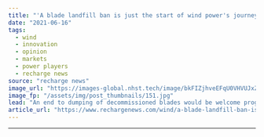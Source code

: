 ```yaml
---
title: "'A blade landfill ban is just the start of wind power's journey to circularity'"
date: "2021-06-16"
tags: 
  - wind
  - innovation
  - opinion
  - markets
  - power players
  - recharge news
source: "recharge news"
image_url: "https://images-global.nhst.tech/image/bkFIZjhveEFqU0VHVUJxZjdpeWZYa2NwdVYwcndTVTJJaStJZnZuNTBIQT0=/nhst/binary/fdb81c8d03165e970e7321e09b7f1b87"
image_fp: "/assets/img/post_thumbnails/151.jpg"
lead: "An end to dumping of decommissioned blades would be welcome progress, but sustainability is about more than recycling and needs the whole manufacturing sector on board, writes Lisa Ekstrand"
article_url: "https://www.rechargenews.com/wind/a-blade-landfill-ban-is-just-the-start-of-wind-powers-journey-to-circularity/2-1-1026427"
---
```


---

